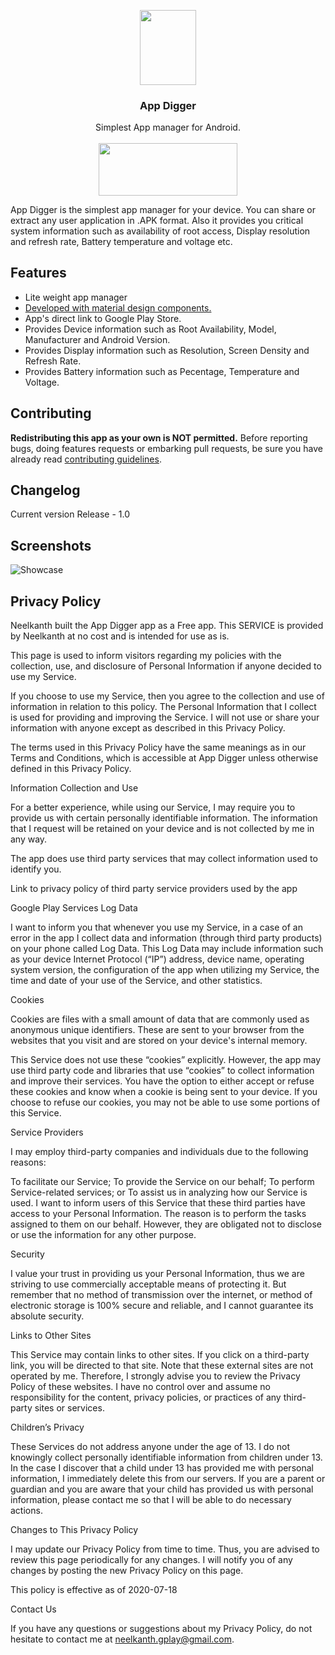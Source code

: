 <p align="center">
  <a href="https://github.com/neelkanthjdabhi/App-Digger">
    <img src="https://raw.githubusercontent.com/neelkanthjdabhi/App-Digger/master/appdigger_icon1.png" width=90 height=119.59>
  </a>

  <h3 align="center">App Digger</h3>

  <p align="center">
    Simplest App manager for Android.
    <br>
    <br>
  
  <a href="https://play.google.com/store/apps/details?id=com.neelkanth.appdigger">
    <img src="https://play.google.com/intl/en_us/badges/images/generic/en-play-badge-border.png" width=221.5px height=84px>
  </a>

  </p>
</p>

App Digger is the simplest app manager for your device. You can share or
extract any user application in .APK format. Also it provides you critical
system information such as availability of root access, Display resolution
and refresh rate, Battery temperature and voltage etc.



<a name="features"></a>
## Features
- Lite weight app manager
- [Developed with material design components.](https://github.com/material-components/material-components-android)
- App's direct link to Google Play Store.
- Provides Device information such as Root Availability, Model, Manufacturer and Android Version.
- Provides Display information such as Resolution, Screen Density and Refresh Rate.
- Provides Battery information such as Pecentage, Temperature and Voltage.

<a name="contributing"></a>
## Contributing
**Redistributing this app as your own is NOT permitted.**
Before reporting bugs, doing features requests or embarking pull requests, be sure you have already read [contributing guidelines](https://github.com/neelkanthjdabhi/App-Digger/blob/master/CONTRIBUTING.md).

<a name="changelog"></a>
## Changelog
Current version
Release - 1.0


<a name="screenshots"></a>
## Screenshots
![Showcase](https://raw.githubusercontent.com/neelkanthjdabhi/App-Digger/master/appdigger_showcase.png)


## Privacy Policy
Neelkanth built the App Digger app as a Free app. This SERVICE is provided by Neelkanth at no cost and is intended for use as is.

This page is used to inform visitors regarding my policies with the collection, use, and disclosure of Personal Information if anyone decided to use my Service.

If you choose to use my Service, then you agree to the collection and use of information in relation to this policy. The Personal Information that I collect is used for providing and improving the Service. I will not use or share your information with anyone except as described in this Privacy Policy.

The terms used in this Privacy Policy have the same meanings as in our Terms and Conditions, which is accessible at App Digger unless otherwise defined in this Privacy Policy.

Information Collection and Use

For a better experience, while using our Service, I may require you to provide us with certain personally identifiable information. The information that I request will be retained on your device and is not collected by me in any way.

The app does use third party services that may collect information used to identify you.

Link to privacy policy of third party service providers used by the app

Google Play Services
Log Data

I want to inform you that whenever you use my Service, in a case of an error in the app I collect data and information (through third party products) on your phone called Log Data. This Log Data may include information such as your device Internet Protocol (“IP”) address, device name, operating system version, the configuration of the app when utilizing my Service, the time and date of your use of the Service, and other statistics.

Cookies

Cookies are files with a small amount of data that are commonly used as anonymous unique identifiers. These are sent to your browser from the websites that you visit and are stored on your device's internal memory.

This Service does not use these “cookies” explicitly. However, the app may use third party code and libraries that use “cookies” to collect information and improve their services. You have the option to either accept or refuse these cookies and know when a cookie is being sent to your device. If you choose to refuse our cookies, you may not be able to use some portions of this Service.

Service Providers

I may employ third-party companies and individuals due to the following reasons:

To facilitate our Service;
To provide the Service on our behalf;
To perform Service-related services; or
To assist us in analyzing how our Service is used.
I want to inform users of this Service that these third parties have access to your Personal Information. The reason is to perform the tasks assigned to them on our behalf. However, they are obligated not to disclose or use the information for any other purpose.

Security

I value your trust in providing us your Personal Information, thus we are striving to use commercially acceptable means of protecting it. But remember that no method of transmission over the internet, or method of electronic storage is 100% secure and reliable, and I cannot guarantee its absolute security.

Links to Other Sites

This Service may contain links to other sites. If you click on a third-party link, you will be directed to that site. Note that these external sites are not operated by me. Therefore, I strongly advise you to review the Privacy Policy of these websites. I have no control over and assume no responsibility for the content, privacy policies, or practices of any third-party sites or services.

Children’s Privacy

These Services do not address anyone under the age of 13. I do not knowingly collect personally identifiable information from children under 13. In the case I discover that a child under 13 has provided me with personal information, I immediately delete this from our servers. If you are a parent or guardian and you are aware that your child has provided us with personal information, please contact me so that I will be able to do necessary actions.

Changes to This Privacy Policy

I may update our Privacy Policy from time to time. Thus, you are advised to review this page periodically for any changes. I will notify you of any changes by posting the new Privacy Policy on this page.

This policy is effective as of 2020-07-18

Contact Us

If you have any questions or suggestions about my Privacy Policy, do not hesitate to contact me at neelkanth.gplay@gmail.com.

